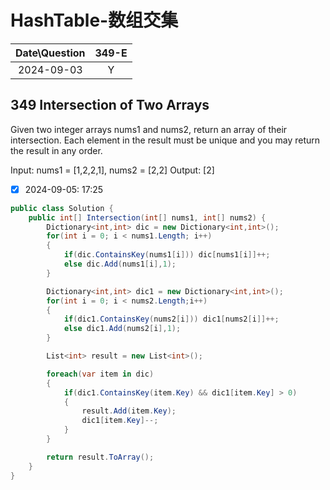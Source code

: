 # HashTable-数组交集

|Date\Question|349-E|
|:----:|:----:|
|2024-09-03|Y|


## 349 Intersection of Two Arrays
Given two integer arrays nums1 and nums2, return an array of their intersection. Each element in the result must be unique and you may return the result in any order.

Input: nums1 = [1,2,2,1], nums2 = [2,2]
Output: [2]

- [X] 2024-09-05: 17:25

```c#
public class Solution {
    public int[] Intersection(int[] nums1, int[] nums2) {
        Dictionary<int,int> dic = new Dictionary<int,int>();
        for(int i = 0; i < nums1.Length; i++)
        {
            if(dic.ContainsKey(nums1[i])) dic[nums1[i]]++;
            else dic.Add(nums1[i],1);
        }

        Dictionary<int,int> dic1 = new Dictionary<int,int>();
        for(int i = 0; i < nums2.Length;i++)
        {
            if(dic1.ContainsKey(nums2[i])) dic1[nums2[i]]++;
            else dic1.Add(nums2[i],1);
        }

        List<int> result = new List<int>();

        foreach(var item in dic)
        {
            if(dic1.ContainsKey(item.Key) && dic1[item.Key] > 0)
            {
                result.Add(item.Key);
                dic1[item.Key]--;
            }
        }

        return result.ToArray();
    }
}
```
